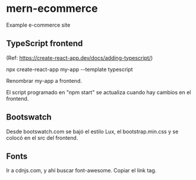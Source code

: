 # mern-ecommerce
Example e-commerce site


## TypeScript frontend

(Ref: https://create-react-app.dev/docs/adding-typescript/)

npx create-react-app my-app --template typescript

Renombrar my-app a frontend.

El script programado en "npm start" se actualiza
cuando hay cambios en el frontend.


## Bootswatch

Desde bootswatch.com se bajó el estilo Lux, el bootstrap.min.css y se colocó en el src del frontend.

## Fonts

Ir a cdnjs.com, y ahí buscar font-awesome. Copiar el link tag.


